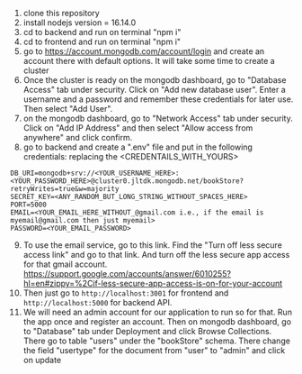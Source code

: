 1. clone this repository
2. install nodejs version = 16.14.0
3. cd to backend and run on terminal "npm i"
4. cd to frontend and run on terminal "npm i"
5. go to https://account.mongodb.com/account/login and create an account there with default options. It will take some time to create a cluster
6. Once the cluster is ready on the mongodb dashboard, go to "Database Access" tab under security. Click on "Add new database user". Enter a username and a password and remember these credentials for later use. Then select "Add User".
7. on the mongodb dashboard, go to "Network Access" tab under security. Click on "Add IP Address" and then select "Allow access from anywhere" and click confirm.
8. go to backend and create a ".env" file and put in the following credentials: replacing the <CREDENTAILS_WITH_YOURS>
```
DB_URI=mongodb+srv://<YOUR_USERNAME_HERE>:<YOUR_PASSWORD_HERE>@cluster0.jltdk.mongodb.net/bookStore?retryWrites=true&w=majority
SECRET_KEY=<ANY_RANDOM_BUT_LONG_STRING_WITHOUT_SPACES_HERE>
PORT=5000
EMAIL=<YOUR_EMAIL_HERE_WITHOUT_@gmail.com i.e., if the email is myemail@gmail.com then just myemail>
PASSWORD=<YOUR_EMAIL_PASSWORD>
```

9. To use the email service, go to this link. Find the "Turn off less secure access link" and go to that link. And turn off the less secure app access for that gmail account.
  https://support.google.com/accounts/answer/6010255?hl=en#zippy=%2Cif-less-secure-app-access-is-on-for-your-account
10. Then just go to `http://localhost:3001` for frontend and `http://localhost:5000` for backend API.
11. We will need an admin account for our application to run so for that. Run the app once and register an account. Then
on mongodb dashboard, go to "Database" tab under Deployment and click Browse Collections. There go to table "users" under the "bookStore" schema. There change the field "usertype" for the document from "user" to "admin" and click on update

